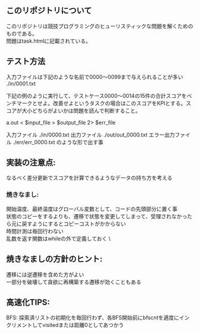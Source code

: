 ## このリポジトリについて
このリポジトリは競技プログラミングのヒューリスティックな問題を解くためのものである。 \
問題はtask.htmlに記載されている。



## テスト方法
入力ファイルは下記のような名前で0000～0099まで与えられることが多い
./in/0001.txt

下記の例のように実行して、テストケース0000～0014の15件の合計スコアをベンチマークとせよ。改善せよというタスクの場合はこのスコアをKPIとする。スコアが大小どちらがよいかは問題を読んで判断すること。

a.out < $input_file  > $output_file 2> $err_file

入力ファイル ./in/0000.txt
出力ファイル ./out/out_0000.txt
エラー出力ファイル ./err/err_0000.txt
のような形で出す事


## 実装の注意点:
なるべく差分更新でスコアを計算できるようなデータの持ち方を考える

### 焼きなまし:
開始温度、最終温度はグローバル変数として、コードの先頭部分に置く事 \
状態のコピーをするよりも、遷移で状態を変更してしまって、受理されなかったら元に戻すようにするとコピーコストがかからない \
時間計測は毎回行わない \
乱数を返す関数はwhileの外で定義しておく \


## 焼きなましの方針のヒント:
遷移には逆遷移を含めた方がよい \
一部分を破壊して貪欲に再構築する遷移が効くこともある

## 高速化TIPS:
BFS: 探索済リストの初期化を毎回行わず、各BFS開始前にbfscntを適度にインクリメントしてvisitedまたは距離0としてあつかう
